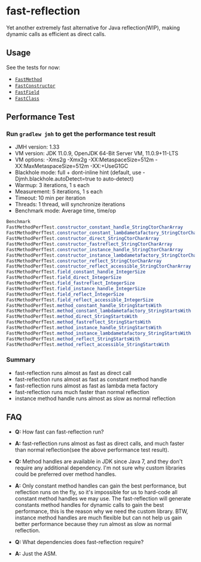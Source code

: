 # fast-reflection
Yet another extremely fast alternative for Java reflection(WIP), making dynamic calls as efficient as direct calls.

## Usage
See the tests for now:
* [`FastMethod`](https://github.com/danielsun1106/fast-reflection/blob/main/src/test/java/me/sunlan/fastreflection/FastMethodTest.java)
* [`FastConstructor`](https://github.com/danielsun1106/fast-reflection/blob/main/src/test/java/me/sunlan/fastreflection/FastConstructorTest.java)
* [`FastField`](https://github.com/danielsun1106/fast-reflection/blob/main/src/test/java/me/sunlan/fastreflection/FastFieldTest.java)
* [`FastClass`](https://github.com/danielsun1106/fast-reflection/blob/main/src/test/java/me/sunlan/fastreflection/FastClassTest.java)

## Performance Test
### Run `gradlew jmh` to get the performance test result

* JMH version: 1.33
* VM version: JDK 11.0.9, OpenJDK 64-Bit Server VM, 11.0.9+11-LTS
* VM options: -Xms2g -Xmx2g -XX:MetaspaceSize=512m -XX:MaxMetaspaceSize=512m -XX:+UseG1GC
* Blackhole mode: full + dont-inline hint (default, use -Djmh.blackhole.autoDetect=true to auto-detect)
* Warmup: 3 iterations, 1 s each
* Measurement: 5 iterations, 1 s each
* Timeout: 10 min per iteration
* Threads: 1 thread, will synchronize iterations
* Benchmark mode: Average time, time/op

```java
Benchmark                                                                      Mode  Cnt   Score   Error  Units
FastMethodPerfTest.constructor_constant_handle_StringCtorCharArray             avgt   15  12.140 ± 0.064  ns/op
FastMethodPerfTest.constructor_constant_lambdametafactory_StringCtorCharArray  avgt   15  12.137 ± 0.052  ns/op
FastMethodPerfTest.constructor_direct_StringCtorCharArray                      avgt   15  12.066 ± 0.031  ns/op
FastMethodPerfTest.constructor_fastreflect_StringCtorCharArray                 avgt   15  14.169 ± 0.053  ns/op
FastMethodPerfTest.constructor_instance_handle_StringCtorCharArray             avgt   15  16.098 ± 0.145  ns/op
FastMethodPerfTest.constructor_instance_lambdametafactory_StringCtorCharArray  avgt   15  12.263 ± 0.428  ns/op
FastMethodPerfTest.constructor_reflect_StringCtorCharArray                     avgt   15  17.296 ± 0.029  ns/op
FastMethodPerfTest.constructor_reflect_accessible_StringCtorCharArray          avgt   15  16.646 ± 0.104  ns/op
FastMethodPerfTest.field_constant_handle_IntegerSize                           avgt   15   2.574 ± 0.165  ns/op
FastMethodPerfTest.field_direct_IntegerSize                                    avgt   15   2.692 ± 0.037  ns/op
FastMethodPerfTest.field_fastreflect_IntegerSize                               avgt   15   3.365 ± 0.034  ns/op
FastMethodPerfTest.field_instance_handle_IntegerSize                           avgt   15   6.477 ± 0.141  ns/op
FastMethodPerfTest.field_reflect_IntegerSize                                   avgt   15   5.801 ± 0.378  ns/op
FastMethodPerfTest.field_reflect_accessible_IntegerSize                        avgt   15   5.026 ± 0.006  ns/op
FastMethodPerfTest.method_constant_handle_StringStartsWith                     avgt   15   2.584 ± 0.173  ns/op
FastMethodPerfTest.method_constant_lambdametafactory_StringStartsWith          avgt   15   2.975 ± 0.117  ns/op
FastMethodPerfTest.method_direct_StringStartsWith                              avgt   15   2.873 ± 0.150  ns/op
FastMethodPerfTest.method_fastreflect_StringStartsWith                         avgt   15   3.206 ± 0.212  ns/op
FastMethodPerfTest.method_instance_handle_StringStartsWith                     avgt   15   8.924 ± 0.312  ns/op
FastMethodPerfTest.method_instance_lambdametafactory_StringStartsWith          avgt   15   3.539 ± 0.235  ns/op
FastMethodPerfTest.method_reflect_StringStartsWith                             avgt   15  10.681 ± 0.626  ns/op
FastMethodPerfTest.method_reflect_accessible_StringStartsWith                  avgt   15   9.322 ± 0.341  ns/op
```

### Summary
* fast-reflection runs almost as fast as direct call
* fast-reflection runs almost as fast as constant method handle
* fast-reflection runs almost as fast as lambda meta factory
* fast-reflection runs much faster than normal reflection
* instance method handle runs almost as slow as normal reflection

## FAQ
* **Q:** How fast can fast-reflection run?
* **A:** fast-reflection runs almost as fast as direct calls, and much faster than normal reflection(see the above performance test result).

* **Q:** Method handles are available in JDK since Java 7, and they don't require any additional dependency. I'm not sure why custom libraries could be preferred over method handles.
* **A:** Only constant method handles can gain the best performance, but reflection runs on the fly, so it's impossible for us to hard-code all constant method handles we may use. The fast-reflection will generate constants method handles for dynamic calls to gain the best performance, this is the reason why we need the custom library. BTW, instance method handles are much flexible but can not help us gain better performance because they run almost as slow as normal reflection.

* **Q:** What dependencies does fast-reflection require?
* **A:** Just the ASM.
